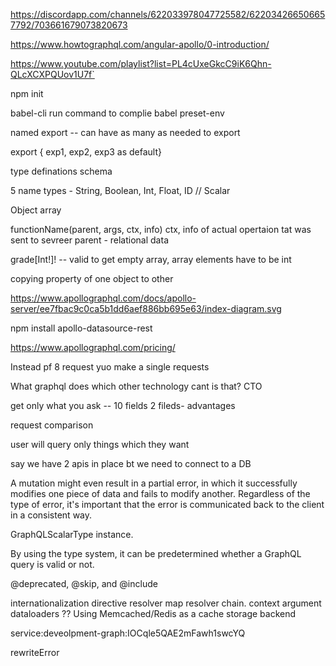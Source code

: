 https://discordapp.com/channels/622033978047725582/622034266506657792/703661679073820673

https://www.howtographql.com/angular-apollo/0-introduction/

https://www.youtube.com/playlist?list=PL4cUxeGkcC9iK6Qhn-QLcXCXPQUov1U7f`


npm init

babel-cli run command to complie babel
preset-env 

named export -- can have as many as needed to export
 
 export { exp1, exp2, exp3 as default}

 type definations schema

 5 name types - String, Boolean, Int, Float, ID // Scalar


 Object array

 functionName(parent, args, ctx, info)
 ctx, info of actual opertaion tat was sent to sevreer
 parent - relational data

 grade[Int!]! -- valid to get empty array, array elements have to be int


 copying property of one object to other








https://www.apollographql.com/docs/apollo-server/ee7fbac9c0ca5b1dd6aef886bb695e63/index-diagram.svg

npm install apollo-datasource-rest





https://www.apollographql.com/pricing/


Instead pf 8 request yuo make a single requests

What graphql does which other technology cant is that?
CTO

get only what you ask -- 10 fields 2 fileds- advantages



request comparison




user will query only things which they want

say we have 2 apis in place bt we need to connect to a DB



A mutation might even result in a partial error, in which it successfully modifies one piece of data and fails to modify another. Regardless of the type of error, it's important that the error is communicated back to the client in a consistent way.


GraphQLScalarType instance.

By using the type system, it can be predetermined whether a GraphQL query is valid or not.

@deprecated, @skip, and @include

internationalization directive
resolver map
resolver chain.
context argument 
dataloaders ??
Using Memcached/Redis as a cache storage backend


service:deveolpment-graph:IOCqle5QAE2mFawh1swcYQ


rewriteError